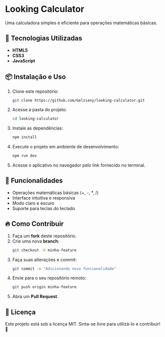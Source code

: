 # Looking Calculator

Uma calculadora simples e eficiente para operações matemáticas básicas.

## 🚀 Tecnologias Utilizadas

- **HTML5**
- **CSS3**
- **JavaScript**

## 📦 Instalação e Uso

1. Clone este repositório:

   ```sh
   git clone https://github.com/Gelzieny/looking-calculator.git
   ```

2. Acesse a pasta do projeto:

   ```sh
   cd looking-calculator
   ```

3. Instale as dependências:

   ```sh
   npm install
   ```

4. Execute o projeto em ambiente de desenvolvimento:

   ```sh
   npm run dev
   ```

5. Acesse o aplicativo no navegador pelo link fornecido no terminal.

## 📌 Funcionalidades

- Operações matemáticas básicas (+, -, *, /)
- Interface intuitiva e responsiva
- Modo claro e escuro
- Suporte para teclas do teclado

## 🔥 Como Contribuir

1. Faça um **fork** deste repositório.
2. Crie uma nova **branch**:
   ```sh
   git checkout -b minha-feature
   ```
3. Faça suas alterações e commit:
   ```sh
   git commit -m "Adicionando nova funcionalidade"
   ```
4. Envie para o seu repositório remoto:
   ```sh
   git push origin minha-feature
   ```
5. Abra um **Pull Request**.

## 📄 Licença

Este projeto está sob a licença MIT. Sinta-se livre para utilizá-lo e contribuir! 🧮

